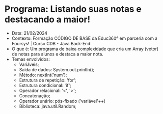 # Programa: Listando suas notas e destacando a maior!
- Data: 21/02/2024
- Contexto: Formação CÓDIGO DE BASE da Educ360° em parceria com a Foursys! | Curso CDB - Java Back-End
- O que é: Um programa de baixa complexidade que cria um Array (vetor) de notas para alunos e destaca a maior nota.
- Temas envolvidos:
  - Variáveis;
  - Saída de dados: System.out.println();
  - Método: nextInt('num');
  - Estrutura de repetição: 'for';
  - Estrutura condicional: 'if';
  - Operador relacional: '<', '>';
  - Concatenação;
  - Operador unário: pós-fixado ('variável'++)
  - Biblioteca: java.util.Random;

